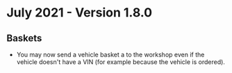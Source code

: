 # July 2021 - Version 1.8.0

## Baskets

- You may now send a vehicle basket a to the workshop even if the vehicle doesn't have a VIN (for example because the vehicle is ordered).
